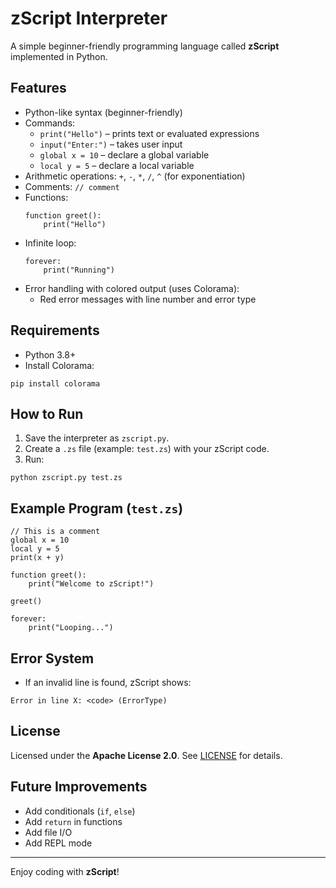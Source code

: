 # zScript Interpreter

A simple beginner-friendly programming language called **zScript** implemented in Python.

## Features
- Python-like syntax (beginner-friendly)
- Commands:
  - `print("Hello")` – prints text or evaluated expressions
  - `input("Enter:")` – takes user input
  - `global x = 10` – declare a global variable
  - `local y = 5` – declare a local variable
- Arithmetic operations: `+`, `-`, `*`, `/`, `^` (for exponentiation)
- Comments: `// comment`
- Functions:
  ```
  function greet():
      print("Hello")
  ```
- Infinite loop:
  ```
  forever:
      print("Running")
  ```
- Error handling with colored output (uses Colorama):
  - Red error messages with line number and error type

## Requirements
- Python 3.8+
- Install Colorama:
```
pip install colorama
```

## How to Run
1. Save the interpreter as `zscript.py`.
2. Create a `.zs` file (example: `test.zs`) with your zScript code.
3. Run:
```
python zscript.py test.zs
```

## Example Program (`test.zs`)
```
// This is a comment
global x = 10
local y = 5
print(x + y)

function greet():
    print("Welcome to zScript!")

greet()

forever:
    print("Looping...")
```

## Error System
- If an invalid line is found, zScript shows:
```
Error in line X: <code> (ErrorType)
```

## License
Licensed under the **Apache License 2.0**. See [LICENSE](LICENSE) for details.

## Future Improvements
- Add conditionals (`if`, `else`)
- Add `return` in functions
- Add file I/O
- Add REPL mode

---
Enjoy coding with **zScript**!

